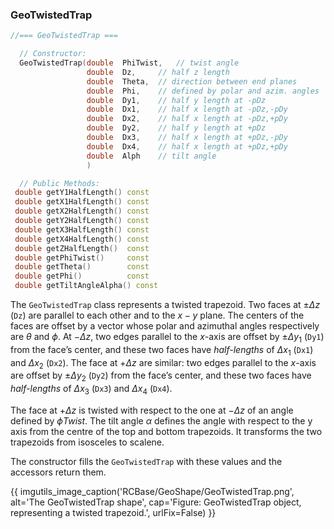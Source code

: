 
### GeoTwistedTrap

```cpp
//=== GeoTwistedTrap ===

  // Constructor:
  GeoTwistedTrap(double  PhiTwist,   // twist angle
                 double  Dz,     // half z length
                 double  Theta,  // direction between end planes
                 double  Phi,    // defined by polar and azim. angles
                 double  Dy1,    // half y length at -pDz
                 double  Dx1,    // half x length at -pDz,-pDy
                 double  Dx2,    // half x length at -pDz,+pDy
                 double  Dy2,    // half y length at +pDz
                 double  Dx3,    // half x length at +pDz,-pDy
                 double  Dx4,    // half x length at +pDz,+pDy
                 double  Alph    // tilt angle
                 )

  // Public Methods:
 double getY1HalfLength() const 
 double getX1HalfLength() const 
 double getX2HalfLength() const 
 double getY2HalfLength() const 
 double getX3HalfLength() const 
 double getX4HalfLength() const 
 double getZHalfLength()  const 
 double getPhiTwist()     const 
 double getTheta()        const 
 double getPhi()          const 
 double getTiltAngleAlpha() const 
```

The `GeoTwistedTrap` class represents a twisted trapezoid.  Two faces at $\pm \Delta z$ (`Dz`)  are parallel to each other and to the $x-y$ plane.  The centers of the faces are offset by a vector whose polar and azimuthal angles respectively are $\theta$ and $\phi$.  At $-\Delta z$, two edges parallel to the $x$-axis are offset by $\pm \Delta y_1$ (`Dy1`) from the face’s center, and these two faces have *half-lengths* of $\Delta x_{1}$ (`Dx1`) and $\Delta x_{2}$ (`Dx2`). The face at $+\Delta z$ are similar:  two edges parallel to the $x$-axis are offset by $\pm \Delta y_2$ (`Dy2`) from the face’s center, and these two faces have *half-lengths* of $\Delta x_{3}$ (`Dx3`) and $\Delta x_{4}$ (`Dx4`).

The face at $+ \Delta z$ is twisted with respect to the one at $- \Delta z$  of an angle defined by $\phi Twist$. The tilt angle $\alpha$ defines the angle with respect to the y axis from the centre of the top and bottom trapezoids. It transforms the two trapezoids from isosceles to scalene. 

The constructor fills the `GeoTwistedTrap` with these values and the accessors return them.

{{ imgutils_image_caption('RCBase/GeoShape/GeoTwistedTrap.png', 
   alt='The GeoTwistedTrap shape', 
   cap='Figure:  GeoTwistedTrap object, representing a twisted trapezoid.',
   urlFix=False) 
}}
